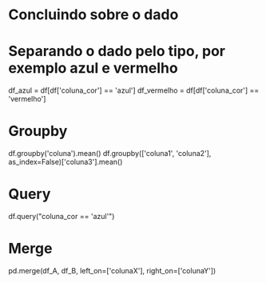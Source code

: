 # Concluindo sobre o dado

# Separando o dado pelo tipo, por exemplo azul e vermelho
df_azul = df[df['coluna_cor'] == 'azul']
df_vermelho = df[df['coluna_cor'] == 'vermelho']

# Groupby

df.groupby('coluna').mean()
df.groupby(['coluna1', 'coluna2'], as_index=False)['coluna3'].mean()

# Query
df.query("coluna_cor == 'azul'")

# Merge
pd.merge(df_A, df_B, left_on=['colunaX'], right_on=['colunaY'])

